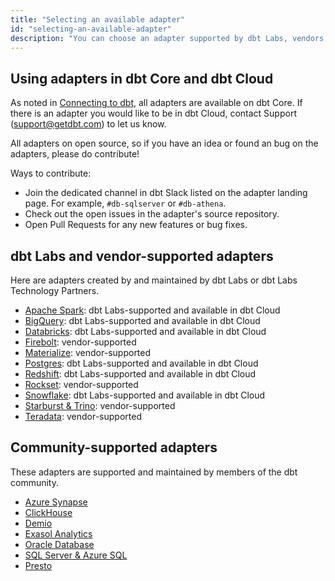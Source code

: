```yaml
---
title: "Selecting an available adapter"
id: "selecting-an-available-adapter"
description: "You can choose an adapter supported by dbt Labs, vendors, or the community."
---
```


## Using adapters in dbt Core and dbt Cloud

As noted in [Connecting to dbt](docs/connecting-to-dbt/connecting-to-dbt), all adapters are available on dbt Core. If there is an adapter you would like to be in dbt Cloud, contact Support (support@getdbt.com) to let us know.

All adapters on open source, so if you have an idea or found an bug on the adapters, please do contribute! 

Ways to contribute: 

* Join the dedicated channel in dbt Slack listed on the adapter landing page. For example, `#db-sqlserver` or `#db-athena`.
* Check out the open issues in the adapter's source repository.
* Open Pull Requests for any new features or bug fixes. 

## dbt Labs and vendor-supported adapters

Here are adapters created by and maintained by dbt Labs or dbt Labs Technology Partners.

* [Apache Spark](/docs/connecting-to-dbt/using-your-adapter/apache-spark-adapter): dbt Labs-supported and available in dbt Cloud
* [BigQuery](/docs/connecting-to-dbt/using-your-adapter/bigquery-adapter): dbt Labs-supported and available in dbt Cloud
* [Databricks](/docs/connecting-to-dbt/using-your-adapter/databricks-adapter): dbt Labs-supported and available in dbt Cloud
* [Firebolt](/docs/connecting-to-dbt/using-your-adapter-firebolt-adapter): vendor-supported 
* [Materialize](/docs/connecting-to-dbt/using-your-adapter/materialize-adapter): vendor-supported 
* [Postgres](/docs/connecting-to-dbt/using-your-adapter/postgres-adapter): dbt Labs-supported and available in dbt Cloud
* [Redshift](/docs/connecting-to-dbt/using-your-adapter/redshift-adapter): dbt Labs-supported and available in dbt Cloud
* [Rockset](/docs/connecting-to-dbt/using-your-adapter/rockset-adapter): vendor-supported 
* [Snowflake](/docs/connecting-to-dbt/using-your-adapter/snowflake-adapter): dbt Labs-supported and available in dbt Cloud
* [Starburst & Trino](/docs/connecting-to-dbt/using-your-adapter/starburst-trino-adapter): vendor-supported 
* [Teradata](/docs/connecting-to-dbt/using-your-adapter/teradata-adapter): vendor-supported

## Community-supported adapters

These adapters are supported and maintained by members of the dbt community.

* [Azure Synapse](/docs/connecting-to-dbt/using-your-adapter/azure-adapter)
* [ClickHouse](/docs/connecting-to-dbt/using-your-adapter/clickhouse-adapter)
* [Demio](/docs/connecting-to-dbt/using-your-adapter/demio-adapter)
* [Exasol Analytics](/docs/connecting-to-dbt/using-your-adapter/exasol-adapter)
* [Oracle Database](/docs/connecting-to-dbt/using-your-adapter/oracle-adapter)
* [SQL Server & Azure SQL](/docs/connecting-to-dbt/using-your-adapter/sql-azure-adapter)
* [Presto](/docs/connecting-to-dbt/using-your-adapter/presto-adapter)

